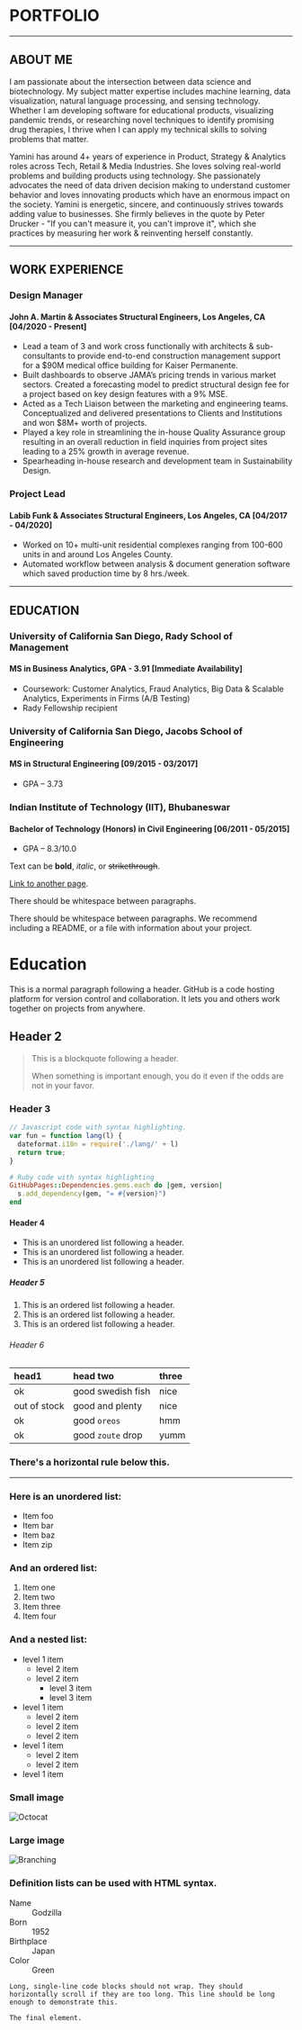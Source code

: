 # PORTFOLIO
---

## ABOUT ME

I am passionate about the intersection between data science and biotechnology. My subject matter expertise includes machine learning, data visualization, natural language processing, and sensing technology. Whether I am developing software for educational products, visualizing pandemic trends, or researching novel techniques to identify promising drug therapies, I thrive when I can apply my technical skills to solving problems that matter.

Yamini has around 4+ years of experience in Product, Strategy & Analytics roles across Tech, Retail & Media Industries. She loves solving real-world problems and building products using technology. She passionately advocates the need of data driven decision making to understand customer behavior and loves innovating products which have an enormous impact on the society. Yamini is energetic, sincere, and continuously strives towards adding value to businesses. She firmly believes in the quote by Peter Drucker - "If you can't measure it, you can't improve it", which she practices by measuring her work & reinventing herself constantly.

---
## WORK EXPERIENCE

###   Design Manager
####  John A. Martin & Associates Structural Engineers, Los Angeles, CA		[04/2020 - Present]
 - Lead a team of 3 and work cross functionally with architects & sub-consultants to provide end-to-end construction management support for a $90M medical office building for Kaiser Permanente. 
 - Built dashboards to observe JAMA’s pricing trends in various market sectors. Created a forecasting model to predict structural design fee for a project based on key design features with a 9% MSE.
 - Acted as a Tech Liaison between the marketing and engineering teams. Conceptualized and delivered presentations to Clients and Institutions and won $8M+ worth of projects. 
 - Played a key role in streamlining the in-house Quality Assurance group resulting in an overall reduction in field inquiries from project sites leading to a 25% growth in average revenue.
 - Spearheading in-house research and development team in Sustainability Design. 


### Project Lead 
#### Labib Funk & Associates Structural Engineers, Los Angeles, CA				 [04/2017 - 04/2020]
 - Worked on 10+ multi-unit residential complexes ranging from 100-600 units in and around Los Angeles County. 
 - Automated workflow between analysis & document generation software which saved production time by 8 hrs./week.

---
## EDUCATION

### University of California San Diego, Rady School of Management					        

#### MS in Business Analytics, GPA - 3.91 [Immediate Availability]

- Coursework: Customer Analytics, Fraud Analytics, Big Data & Scalable Analytics, Experiments in Firms (A/B Testing)
- Rady Fellowship recipient

### University of California San Diego, Jacobs School of Engineering

#### MS in Structural Engineering [09/2015 - 03/2017] 
 - GPA – 3.73 

### Indian Institute of Technology (IIT), Bhubaneswar								

#### Bachelor of Technology (Honors) in Civil Engineering [06/2011 - 05/2015]
- GPA – 8.3/10.0




Text can be **bold**, _italic_, or ~~strikethrough~~.

[Link to another page](./another-page.html).

There should be whitespace between paragraphs.

There should be whitespace between paragraphs. We recommend including a README, or a file with information about your project.

# Education

This is a normal paragraph following a header. GitHub is a code hosting platform for version control and collaboration. It lets you and others work together on projects from anywhere.

## Header 2

> This is a blockquote following a header.
>
> When something is important enough, you do it even if the odds are not in your favor.

### Header 3

```js
// Javascript code with syntax highlighting.
var fun = function lang(l) {
  dateformat.i18n = require('./lang/' + l)
  return true;
}
```

```ruby
# Ruby code with syntax highlighting
GitHubPages::Dependencies.gems.each do |gem, version|
  s.add_dependency(gem, "= #{version}")
end
```

#### Header 4

*   This is an unordered list following a header.
*   This is an unordered list following a header.
*   This is an unordered list following a header.

##### Header 5

1.  This is an ordered list following a header.
2.  This is an ordered list following a header.
3.  This is an ordered list following a header.

###### Header 6

| head1        | head two          | three |
|:-------------|:------------------|:------|
| ok           | good swedish fish | nice  |
| out of stock | good and plenty   | nice  |
| ok           | good `oreos`      | hmm   |
| ok           | good `zoute` drop | yumm  |

### There's a horizontal rule below this.

* * *

### Here is an unordered list:

*   Item foo
*   Item bar
*   Item baz
*   Item zip

### And an ordered list:

1.  Item one
1.  Item two
1.  Item three
1.  Item four

### And a nested list:

- level 1 item
  - level 2 item
  - level 2 item
    - level 3 item
    - level 3 item
- level 1 item
  - level 2 item
  - level 2 item
  - level 2 item
- level 1 item
  - level 2 item
  - level 2 item
- level 1 item

### Small image

![Octocat](https://github.githubassets.com/images/icons/emoji/octocat.png)

### Large image

![Branching](https://guides.github.com/activities/hello-world/branching.png)


### Definition lists can be used with HTML syntax.

<dl>
<dt>Name</dt>
<dd>Godzilla</dd>
<dt>Born</dt>
<dd>1952</dd>
<dt>Birthplace</dt>
<dd>Japan</dd>
<dt>Color</dt>
<dd>Green</dd>
</dl>

```
Long, single-line code blocks should not wrap. They should horizontally scroll if they are too long. This line should be long enough to demonstrate this.
```

```
The final element.
```
